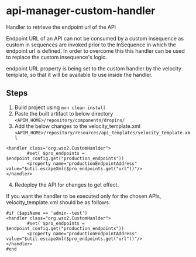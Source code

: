 # api-manager-custom-handler
Handler to retrieve the endpoint url of the API

Endpoint URL of an API can not be consumed by a custom insequence as custom in sequences are invoked prior to the InSequence in which the endpoint url is defined.
In order to overcome this this handler can be used to replace the custom insequence's logic.

endpoint URL property is being set to the custom handler by the velocity template, so that it will be available to use inside the handler.

## Steps
1. Build project using ```mvn clean install```
2. Paste the built artifact to below directory ```<APIM_HOME>/repository/components/dropins/```
3. Add the below changes to the velocity_template.xml ```<APIM_HOME>/repository/resources/api_templates/velocity_template.xml```
```
<handler class="org.wso2.CustomHanlder">
        #set( $pro_endpoints = $endpoint_config.get("production_endpoints"))
        <property name="productionEndpointAddress" value="$util.escapeXml($pro_endpoints.get("url"))"/>
</handler>
```
4. Redeploy the API for changes to get effect.

If you want the handler to be executed only for the chosen APIs, velocity_template.xml should be as follows.
```
#if ($apiName == 'admin--test')
<handler class="org.wso2.CustomHanlder">
        #set( $pro_endpoints = $endpoint_config.get("production_endpoints"))
        <property name="productionEndpointAddress" value="$util.escapeXml($pro_endpoints.get("url"))"/>
</handler>
#end
```

